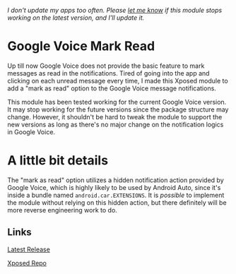 *I don't update my apps too often. Please [let me know](https://github.com/zehuanli/Google-Voice-Mark-Read/issues) if this module stops working on the latest version, and I'll update it.*

# Google Voice Mark Read
Up till now Google Voice does not provide the basic feature to mark messages as read in the notifications. Tired of going into the app and clicking on each unread message every time, I made this Xposed module to add a "mark as read" option to the Google Voice message notifications.

This module has been tested working for the current Google Voice version. It may stop working for the future versions since the package structure may change. However, it shouldn't be hard to tweak the module to support the new versions as long as there's no major change on the notification logics in Google Voice.

# A little bit details
The "mark as read" option utilizes a hidden notification action provided by Google Voice, which is highly likely to be used by Android Auto, since it's inside a bundle named `android.car.EXTENSIONS`. It is *possible* to implement the module without relying on this hidden action, but there definitely will be more reverse engineering work to do.

## Links
[Latest Release](https://github.com/Xposed-Modules-Repo/com.upbad.apps.vogo/releases/latest)

[Xposed Repo](https://repo.xposed.info/module/com.upbad.apps.vogo)
